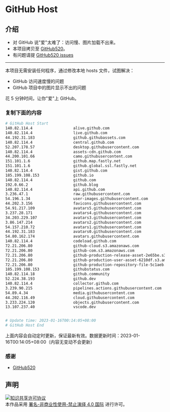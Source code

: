 # GitHub Host
## 介绍
- 对 GitHub 说"爱"太难了：访问慢、图片加载不出来。
- 本项目拷贝至 [GitHub520](https://github.com/521xueweihan/GitHub520)。
- 有问题请提 [GitHub520 issues](https://github.com/521xueweihan/GitHub520/issues/new)

---

本项目无需安装任何程序，通过修改本地 hosts 文件，试图解决：
- GitHub 访问速度慢的问题
- GitHub 项目中的图片显示不出的问题

花 5 分钟时间，让你"爱"上 GitHub。

### 复制下面的内容
```bash
# GitHub Host Start
140.82.114.4                  alive.github.com
140.82.114.4                  live.github.com
44.192.31.183                 github.githubassets.com
140.82.114.4                  central.github.com
52.207.178.57                 desktop.githubusercontent.com
140.82.114.4                  assets-cdn.github.com
44.200.101.66                 camo.githubusercontent.com
151.101.1.6                   github.map.fastly.net
151.101.1.6                   github.global.ssl.fastly.net
140.82.114.4                  gist.github.com
185.199.108.153               github.io
140.82.114.4                  github.com
192.0.66.2                    github.blog
140.82.114.4                  api.github.com
3.236.47.1                    raw.githubusercontent.com
54.196.1.34                   user-images.githubusercontent.com
44.202.3.156                  favicons.githubusercontent.com
54.91.217.109                 avatars5.githubusercontent.com
3.237.28.171                  avatars4.githubusercontent.com
34.203.229.107                avatars3.githubusercontent.com
3.86.147.214                  avatars2.githubusercontent.com
54.157.210.72                 avatars1.githubusercontent.com
44.192.31.183                 avatars0.githubusercontent.com
54.80.162.174                 avatars.githubusercontent.com
140.82.114.4                  codeload.github.com
72.21.206.80                  github-cloud.s3.amazonaws.com
72.21.206.80                  github-com.s3.amazonaws.com
72.21.206.80                  github-production-release-asset-2e65be.s3.amazonaws.com
72.21.206.80                  github-production-user-asset-6210df.s3.amazonaws.com
72.21.206.80                  github-production-repository-file-5c1aeb.s3.amazonaws.com
185.199.108.153               githubstatus.com
140.82.114.18                 github.community
52.224.38.193                 github.dev
140.82.114.4                  collector.github.com
3.239.90.215                  pipelines.actions.githubusercontent.com
54.89.4.34                    media.githubusercontent.com
44.202.116.49                 cloud.githubusercontent.com
3.233.224.120                 objects.githubusercontent.com
13.107.237.40                 vscode.dev


# Update time: 2023-01-16T00:14:05+08:00
# GitHub Host End

```
上面内容会自动定时更新，保证最新有效。数据更新时间：2023-01-16T00:14:05+08:00（内容无变动不会更新）

### 感谢

- [GitHub520](https://github.com/521xueweihan/GitHub520)

## 声明
<a rel="license" href="https://creativecommons.org/licenses/by-nc-nd/4.0/deed.zh"><img alt="知识共享许可协议" style="border-width: 0" src="https://licensebuttons.net/l/by-nc-nd/4.0/88x31.png"></a><br>本作品采用 <a rel="license" href="https://creativecommons.org/licenses/by-nc-nd/4.0/deed.zh">署名-非商业性使用-禁止演绎 4.0 国际</a> 进行许可。